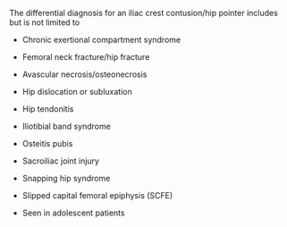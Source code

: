 The differential diagnosis for an iliac crest contusion/hip pointer includes but is not limited to

- Chronic exertional compartment syndrome

- Femoral neck fracture/hip fracture

- Avascular necrosis/osteonecrosis

- Hip dislocation or subluxation

- Hip tendonitis

- Iliotibial band syndrome

- Osteitis pubis

- Sacroiliac joint injury

- Snapping hip syndrome

- Slipped capital femoral epiphysis (SCFE)

- Seen in adolescent patients